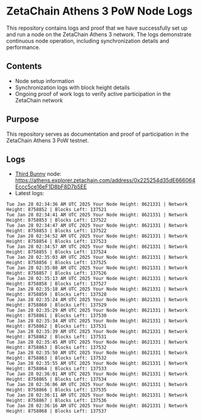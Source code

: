 # ZetaChain Athens 3 PoW Node Logs
This repository contains logs and proof that we have successfully set up and run a node on the ZetaChain Athens 3 network. The logs demonstrate continuous node operation, including synchronization details and performance.

## Contents
- Node setup information
- Synchronization logs with block height details
- Ongoing proof of work logs to verify active participation in the ZetaChain network

## Purpose
This repository serves as documentation and proof of participation in the ZetaChain Athens 3 PoW testnet.

## Logs

- [Third Bunny](https://thirdbunny.xyz/) node: https://athens.explorer.zetachain.com/address/0x225254d35dE666064Eccc5ce16eF1D8bF8D7b5EE
- Latest logs:
```
Tue Jan 28 02:34:36 AM UTC 2025 Your Node Height: 8621331 | Network Height: 8758852 | Blocks Left: 137521
Tue Jan 28 02:34:41 AM UTC 2025 Your Node Height: 8621331 | Network Height: 8758853 | Blocks Left: 137522
Tue Jan 28 02:34:47 AM UTC 2025 Your Node Height: 8621331 | Network Height: 8758853 | Blocks Left: 137522
Tue Jan 28 02:34:52 AM UTC 2025 Your Node Height: 8621331 | Network Height: 8758854 | Blocks Left: 137523
Tue Jan 28 02:34:57 AM UTC 2025 Your Node Height: 8621331 | Network Height: 8758855 | Blocks Left: 137524
Tue Jan 28 02:35:03 AM UTC 2025 Your Node Height: 8621331 | Network Height: 8758856 | Blocks Left: 137525
Tue Jan 28 02:35:08 AM UTC 2025 Your Node Height: 8621331 | Network Height: 8758857 | Blocks Left: 137526
Tue Jan 28 02:35:13 AM UTC 2025 Your Node Height: 8621331 | Network Height: 8758858 | Blocks Left: 137527
Tue Jan 28 02:35:18 AM UTC 2025 Your Node Height: 8621331 | Network Height: 8758859 | Blocks Left: 137528
Tue Jan 28 02:35:24 AM UTC 2025 Your Node Height: 8621331 | Network Height: 8758860 | Blocks Left: 137529
Tue Jan 28 02:35:29 AM UTC 2025 Your Node Height: 8621331 | Network Height: 8758861 | Blocks Left: 137530
Tue Jan 28 02:35:34 AM UTC 2025 Your Node Height: 8621331 | Network Height: 8758862 | Blocks Left: 137531
Tue Jan 28 02:35:39 AM UTC 2025 Your Node Height: 8621331 | Network Height: 8758862 | Blocks Left: 137531
Tue Jan 28 02:35:45 AM UTC 2025 Your Node Height: 8621331 | Network Height: 8758863 | Blocks Left: 137532
Tue Jan 28 02:35:50 AM UTC 2025 Your Node Height: 8621331 | Network Height: 8758863 | Blocks Left: 137532
Tue Jan 28 02:35:55 AM UTC 2025 Your Node Height: 8621331 | Network Height: 8758864 | Blocks Left: 137533
Tue Jan 28 02:36:01 AM UTC 2025 Your Node Height: 8621331 | Network Height: 8758865 | Blocks Left: 137534
Tue Jan 28 02:36:06 AM UTC 2025 Your Node Height: 8621331 | Network Height: 8758866 | Blocks Left: 137535
Tue Jan 28 02:36:11 AM UTC 2025 Your Node Height: 8621331 | Network Height: 8758867 | Blocks Left: 137536
Tue Jan 28 02:36:16 AM UTC 2025 Your Node Height: 8621331 | Network Height: 8758868 | Blocks Left: 137537
```
